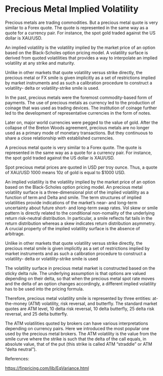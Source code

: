 # Precious Metal Implied Volatility

Precious metals are trading commodities. But a precious metal quote is very similar to a Forex quote. The quote is represented in the same way as a quote for a currency pair. For instance, the spot gold traded against the US dollar is XAU/USD.

An implied volatility is the volatility implied by the market price of an option based on the Black-Scholes option pricing model. A volatility surface is derived from quoted volatilities that provides a way to interpolate an implied volatility at any strike and maturity.

Unlike in other markets that quote volatility versus strike directly, the precious metal or FX smile is given implicitly as a set of restrictions implied by market instruments and as such a calibration procedure to construct a volatility- delta or volatility-strike smile is used.

In the past, precious metals were the foremost commodity-based form of payments. The use of precious metals as currency led to the production of coinage that was used as trading devices. The institution of coinage further led to the development of representative currencies in the form of notes.

Later on, major world currencies were pegged to the value of gold.  After the collapse of the Breton Woods agreement, precious metals are no longer used as a primary mode of monetary transactions. But they continuous to share a close relationship with established currencies.

A precious metal quote is very similar to a Forex quote. The quote is represented in the same way as a quote for a currency pair. For instance, the spot gold traded against the US dollar is XAU/USD.

Spot precious metal prices are quoted in USD per troy ounce. Thus, a quote of XAU/USD 1000 means 10z of gold is equal to $1000 USD.

An implied volatility is the volatility implied by the market price of an option based on the Black-Scholes option pricing model. An precious metal volatility surface is a three-dimensional plot of the implied volatility as a function of term and Delta and smile. The term structures of implied volatilities provide indications of the market’s near- and long-term uncertainty about future short- and long-term swap rates. Vol skew or smile pattern is directly related to the conditional non-nomality of the underlying return risk-neutral distribution. In particular, a smile reflects fat tails in the return distribution whereas a skew indicates return distribution asymmetry. A crucial property of the implied volatility surface is the absence of arbitrage.

Unlike in other markets that quote volatility versus strike directly, the precious metal smile is given implicitly as a set of restrictions implied by market instruments and as such a calibration procedure to construct a volatility- delta or volatility-strike smile is used

The volatility surface in precious metal market is constructed based on the sticky delta rule. The underlying assumption is that options are valued depending on their delta, so that when the precious metal spot rate moves and the delta of an option changes accordingly, a different implied volatility has to be used into the pricing formula.

Therefore, precious metal volatility smile is represented by three entities: at-the-money (ATM) volatility, risk reversal, and butterfly. The standard market quotes are ATM level, 10 delta risk reversal, 10 delta butterfly, 25 delta risk reversal, and 25 delta butterfly.

The ATM volatilities quoted by brokers can have various interpretations depending on currency pairs. Here we introduced the most popular one used by the precious metal brokers. The ATM volatility is the value from the smile curve where the strike is such that the delta of the call equals, in absolute value, that of the put (this strike is called ATM “straddle” or ATM “delta neutral”).

References:

https://finpricing.com/lib/EqVariance.html
